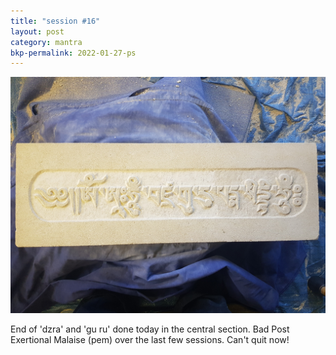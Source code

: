 ```yaml
---
title: "session #16"
layout: post
category: mantra
bkp-permalink: 2022-01-27-ps
---
```


![Padmasambhava16](/assets/images/mani/padmasambhava/ps16.jpg)  


End of 'dzra' and 'gu ru' done today in the central section. Bad Post Exertional Malaise (pem) over the last few sessions. Can't quit now!
